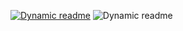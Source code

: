 [![Dynamic readme](https://img.shields.io/github/actions/workflow/status/Harshini-24-IT/dynamic_readme/main.yml)](https://img.shields.io/github/actions/workflow/status/Harshini-24-IT/dynamic_readme/main.yml)
![Dynamic readme](https://img.shields.io/badge/value-time_value-green.svg)

